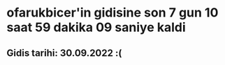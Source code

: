 # ofarukbicer'in gidisine son 7 gun 10 saat 59 dakika 09 saniye kaldi

## Gidis tarihi: 30.09.2022 :(